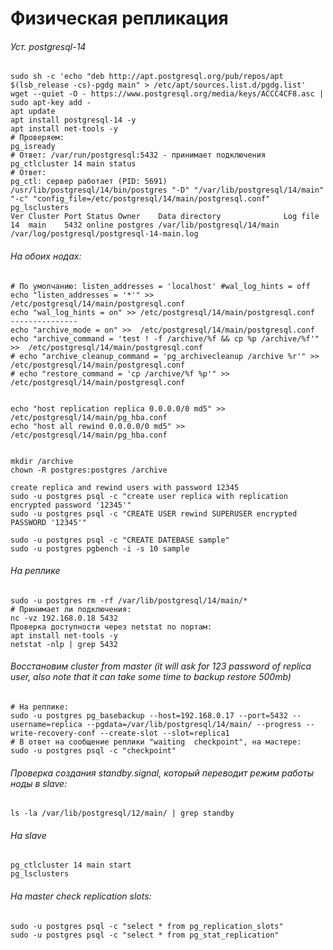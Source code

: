 # Физическая репликация

###### Уст. postgresql-14
```
sudo sh -c 'echo "deb http://apt.postgresql.org/pub/repos/apt $(lsb_release -cs)-pgdg main" > /etc/apt/sources.list.d/pgdg.list'
wget --quiet -O - https://www.postgresql.org/media/keys/ACCC4CF8.asc | sudo apt-key add -
apt update
apt install postgresql-14 -y
apt install net-tools -y
# Проверяем:
pg_isready
# Ответ: /var/run/postgresql:5432 - принимает подключения
pg_ctlcluster 14 main status
# Ответ:
pg_ctl: сервер работает (PID: 5691)
/usr/lib/postgresql/14/bin/postgres "-D" "/var/lib/postgresql/14/main" "-c" "config_file=/etc/postgresql/14/main/postgresql.conf"
pg_lsclusters
Ver Cluster Port Status Owner    Data directory              Log file
14  main    5432 online postgres /var/lib/postgresql/14/main /var/log/postgresql/postgresql-14-main.log
````
###### На обоих нодах:
```
# По умолчанию: listen_addresses = 'localhost' #wal_log_hints = off
echo "listen_addresses = '*'" >> /etc/postgresql/14/main/postgresql.conf
echo "wal_log_hints = on" >> /etc/postgresql/14/main/postgresql.conf
---------------
echo "archive_mode = on" >>  /etc/postgresql/14/main/postgresql.conf
echo "archive_command = 'test ! -f /archive/%f && cp %p /archive/%f'" >>  /etc/postgresql/14/main/postgresql.conf
# echo "archive_cleanup_command = 'pg_archivecleanup /archive %r'" >>  /etc/postgresql/14/main/postgresql.conf
# echo "restore_command = 'cp /archive/%f %p'" >>  /etc/postgresql/14/main/postgresql.conf


echo "host replication replica 0.0.0.0/0 md5" >> /etc/postgresql/14/main/pg_hba.conf
echo "host all rewind 0.0.0.0/0 md5" >> /etc/postgresql/14/main/pg_hba.conf


mkdir /archive
chown -R postgres:postgres /archive
```
```
create replica and rewind users with password 12345
sudo -u postgres psql -c "create user replica with replication encrypted password '12345'"
sudo -u postgres psql -c "CREATE USER rewind SUPERUSER encrypted PASSWORD '12345'"
```
```
sudo -u postgres psql -c "CREATE DATEBASE sample"
sudo -u postgres pgbench -i -s 10 sample
```
###### На реплике 
```
sudo -u postgres rm -rf /var/lib/postgresql/14/main/*
# Принимает ли подключения:
nc -vz 192.168.0.18 5432
Проверка доступности через netstat по портам:
apt install net-tools -y
netstat -nlp | grep 5432
```
###### Восстановим cluster from master (it will ask for 123 password of replica user, also note that it can take some time to backup restore 500mb)
```
# На реплике:
sudo -u postgres pg_basebackup --host=192.168.0.17 --port=5432 --username=replica --pgdata=/var/lib/postgresql/14/main/ --progress --write-recovery-conf --create-slot --slot=replica1
# В ответ на сообщение реплики "waiting  checkpoint", на мастере:
sudo -u postgres psql -c "checkpoint"
```
###### Проверка создания standby.signal, который переводит режим работы ноды в slave: 
```
ls -la /var/lib/postgresql/12/main/ | grep standby
```
###### На slave
```
pg_ctlcluster 14 main start
pg_lsclusters
```
###### На master check replication slots:
```
sudo -u postgres psql -c "select * from pg_replication_slots"
sudo -u postgres psql -c "select * from pg_stat_replication"
```




















